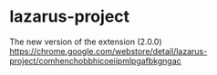 # lazarus-project

The new version of the extension (2.0.0)
https://chrome.google.com/webstore/detail/lazarus-project/comhenchobbhicoeiipmlpgafbkgngac
